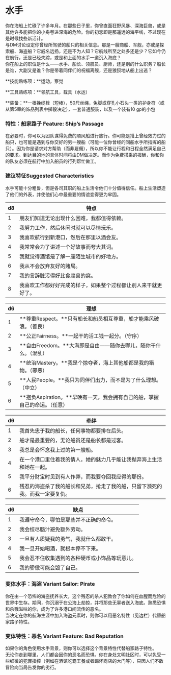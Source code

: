 # 水手

&#x20;   你在海船上忙碌了许多年月。在那些日子里，你曾直面狂野风暴、深海巨兽，或是其他许多能把你的小舟卷进深海的危险。你的初恋即是那遥远的海平线，不过现在是时候找些新活计。\
&#x20;   与DM讨论设定你曾经所驾驶的船只的相关信息。那是一艘商船、军舰，亦或是探索船、海盗船？它威名远扬，还是不为人知？它航线所至之处多还是少？它如今仍在航行，还是已经失踪，或是和上面的水手一道沉入海底？\
&#x20;   你在船上的职位是什么——水手、船长、领航员、厨师，还是别的什么职务？船长是谁，大副又是谁？你是带着同伴们的祝福离舰，还是狼狈地从船上出逃？

**技能熟练项：**运动，察觉

**工具熟练项：**领航工具，载具（水运）

**装备：**一根挽缆栓（短棒），50尺丝绳，兔脚或穿孔小石头一类的护身符（或从第5章的饰品列表中掷骰决定），一套普通服装，以及一个装有10 gp的小包

### **特性：船家路子** **Feature: Ship’s Passage**

&#x20;   在必要时，你可以为团队谋得免费的顺风船进行旅行。你可能是搭上曾经效力过的船只，也可能是遇到与你交好的另一艘船（可能一位你曾经的同船水手所指挥的船只）。因为你是请求对方帮助（而非雇佣），所以你不能让行程和日程全然满足自己的要求。到达目的地的具体时间将由DM做决定。而作为免费搭乘的报酬，你和你的队友必须在航行中加入船员的行列帮忙做工。

### **建议特征Suggested Characteristics**

&#x20;   水手可能十分粗鲁，但是各司其职的船上生活令他们十分值得信任。船上生活塑造了他们的外表，并使他们心中最重要的情谊变得更为牢固。

| **d8** | **特点**                          |
| ------ | ------------------------------- |
| 1      | 朋友们知道无论出现什么困难，我都值得依赖。           |
| 2      | 我努力工作，然后休闲时就可以尽情玩乐。             |
| 3      | 我喜欢航行到新港口，然后在那里以酒会友。            |
| 4      | 我常常会为了讲述一个好故事而夸大其词。             |
| 5      | 我就觉得酒馆是了解一座陌生城市的好地方。            |
| 6      | 我从不会放弃友好的赌局。                    |
| 7      | 我的言辞脏污得好比食腐兽的窝。                 |
| 8      | 我喜欢工作都好好完成的样子，如果整个过程都让别人来干就更好了。 |

| **d6** | **理想**                                       |
| ------ | -------------------------------------------- |
| 1      | **尊重Respect。**只有船长和船员相互尊重，船才能乘风破浪。（善良）       |
| 2      | **公正Fairness。**一起干的活工钱一起分。（守序）               |
| 3      | **自由Freedom。**大海即是自由——随你去哪儿，随你干什么。（混乱）       |
| 4      | **统治Mastery。**我是个掠夺者，海上其他船都是我的猎物。（邪恶）        |
| 5      | **人民People。**我只为同伴们出力，而不是为了什么理想。（中立）         |
| 6      | **抱负Aspiration。**早晚有一天，我会拥有自己的船，掌握自己的命运。（任意） |

| **d6** | **牵绊**                                 |
| ------ | -------------------------------------- |
| 1      | 我首先忠于我的船长，任何事物都要排在后头。                  |
| 2      | 船才是最重要的，无论船员还是船长都是过客。                  |
| 3      | 我总是会怀念我上过的第一艘船。                        |
| 4      | 在一个港口里住着我的情人，她的魅力几乎能让我抛弃海上生活和她在一起。     |
| 5      | 我平分财宝时见到有人作弊，而我要夺回我应得的那份。              |
| 6      | 残忍的海盗杀了我的船长和兄弟，抢走了我的船，只留下濒死的我。而我一定要复仇。 |

| **d6** | **缺点**                  |
| ------ | ----------------------- |
| 1      | 我遵守命令，哪怕是那些并不正确的命令。     |
| 2      | 我会绞尽脑汁避免额外劳动。           |
| 3      | 一旦有人质疑我的勇气，我就什么都敢干。     |
| 4      | 我一旦开始喝酒，就根本停不下来。        |
| 5      | 我会忍不住收集遇到的各种硬币或小饰品等玩意儿。 |
| 6      | 我的骄傲可能会毁了自己。            |

### **变体水手：海盗** **Variant Sailor: Pirate**

&#x20;   你在由一个恐怖的海盗抚养长大，这个残忍的杀人犯教会了你如何在血腥而危险的世界中生存。期间，你沉溺于在公海上劫掠，并将那些无辜者送入海底。熟悉恐惧和杀戮滋味的你，成为了许多港口间流传的恶名。\
&#x20;   当决定在你的航海生涯中加入海盗元素时，则你可以用恶名特性（见边栏）代替船家路子特性。

### **变体特性：恶名** **Variant Feature: Bad Reputation**

&#x20;   如果你的角色使用水手背景，则你可以选择这个背景特性代替船家路子特性。\
&#x20;   无论你走到哪里，人们都会因你的恶名而恐惧。你在身处文明社区时，可以免受一些细微的犯罪指控（例如在酒馆吃霸王餐或者踢坏商店的大门等），只因人们不敢冒险向当局告发你的劣行。

&#x20;
